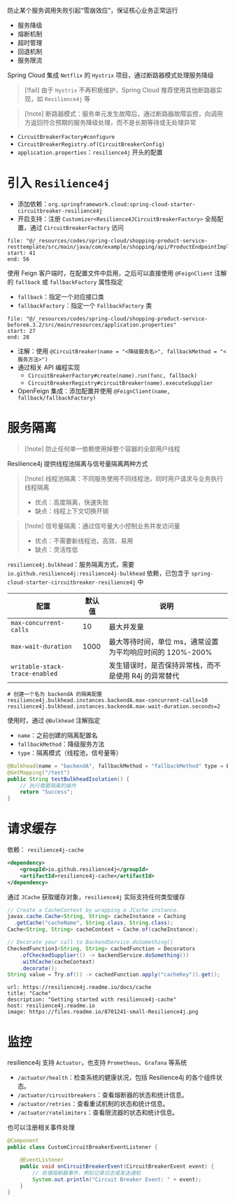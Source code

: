 防止某个服务调用失败引起“雪崩效应”，保证核心业务正常运行
- 服务降级
- 熔断机制
- 超时管理
- 回退机制
- 服务限流

Spring Cloud 集成 `Netflix` 的 `Hystrix` 项目，通过断路器模式处理服务降级

> [!fail] 由于 `Hystrix` 不再积极维护，Spring Cloud 推荐使用其他断路器实现，如 `Resilience4j` 等 

> [!note] 断路器模式：服务单元发生故障后，通过断路器故障监控，向调用方返回符合预期的服务降级处理，而不是长期等待或无处理异常

- `CircuitBreakerFactory#configure`
- `CircuitBreakerRegistry.of(CircuitBreakerConfig)`
- `application.properties`：`resilience4j` 开头的配置

# 引入  `Resilience4j`

- 添加依赖：`org.springframework.cloud:spring-cloud-starter-circuitbreaker-resilience4j`
- 开启支持：注册 `Customizer<Resilience4JCircuitBreakerFactory>` 全局配置，通过 `CircuitBreakerFactory` 访问

```reference hl:43,44,54,55
file: "@/_resources/codes/spring-cloud/shopping-product-service-resttemplate/src/main/java/com/example/shopping/api/ProductEndpointImpl.java"
start: 41
end: 56
```

使用 Feign 客户端时，在配置文件中启用，之后可以直接使用 `@FeignClient` 注解的 `fallback` 或 `fallbackFactory` 属性指定
- `fallback`：指定一个对应接口类
- `fallbackFactory`：指定一个 `FallbackFactory` 类

```reference
file: "@/_resources/codes/spring-cloud/shopping-product-service-before6.3.2/src/main/resources/application.properties"
start: 27
end: 28
```

- 注解：使用 `@CircuitBreaker(name = "<降级服务名>", fallbackMethod = "<服务方法>")`
- 通过相关 API 编程实现
	- `CircuitBreakerFactory#create(name).run(func, fallback)`
	- `CircuitBreakerRegistry#circuitBreaker(name).executeSupplier`
- OpenFeign 集成：添加配置并使用 `@FeignClient(name, fallback/fallbackFactory)`

# 服务隔离

> [!note] 防止任何单一依赖使用掉整个容器的全部用户线程

Resilience4j 提供线程池隔离与信号量隔离两种方式

> [!note] 线程池隔离：不同服务使用不同线程池，同时用户请求与业务执行线程隔离
> - 优点：高度隔离，快速失败
> - 缺点：线程上下文切换开销

> [!note] 信号量隔离：通过信号量大小控制业务并发访问量
> - 优点：不需要新线程池，高效、易用
> - 缺点：灵活性低

`resilience4j.bulkhead`：服务隔离方式，需要 `io.github.resilience4j:resilience4j-bulkhead` 依赖，已包含于 `spring-cloud-starter-circuitbreaker-resilience4j` 中

| 配置                             | 默认值  | 说明                                  |
| ------------------------------ | ---- | ----------------------------------- |
| `max-concurrent-calls`         | 10   | 最大并发量                               |
| `max-wait-duration`            | 1000 | 最大等待时间，单位 ms，通常设置为平均响应时间的 120%-200% |
| `writable-stack-trace-enabled` |      | 发生错误时，是否保持异常栈，而不是使用 R4j 的异常替代       |

```properties title:application.properties
# 创建一个名为 backendA 的隔离配置
resilience4j.bulkhead.instances.backendA.max-concurrent-calls=10  
resilience4j.bulkhead.instances.backendA.max-wait-duration.seconds=2
```

使用时，通过 `@Bulkhead` 注解指定
- `name`：之前创建的隔离配置名
- `fallbackMethod`：降级服务方法
- `type`：隔离模式（线程池，信号量等）

```java
@Bulkhead(name = "backendA", fallbackMethod = "fallbackMethod" type = Bulkhead.Type.SEMAPHORE)
@GetMapping("/test")
public String testBulkheadIsolation() {
    // 执行需要隔离的操作
    return "Success";
}
```

# 请求缓存

依赖： `resilience4j-cache`

```xml title:pom.xml
<dependency>
    <groupId>io.github.resilience4j</groupId>
    <artifactId>resilience4j-cache</artifactId>
</dependency>
```

通过 `JCache` 获取缓存对象，`resilience4j` 实际支持任何类型缓存

```java
// Create a CacheContext by wrapping a JCache instance.
javax.cache.Cache<String, String> cacheInstance = Caching
  .getCache("cacheName", String.class, String.class);
Cache<String, String> cacheContext = Cache.of(cacheInstance);

// Decorate your call to BackendService.doSomething()
CheckedFunction1<String, String> cachedFunction = Decorators
    .ofCheckedSupplier(() -> backendService.doSomething())
    .withCache(cacheContext)
    .decorate();
String value = Try.of(() -> cachedFunction.apply("cacheKey")).get();
```

```cardlink
url: https://resilience4j.readme.io/docs/cache
title: "Cache"
description: "Getting started with resilience4j-cache"
host: resilience4j.readme.io
image: https://files.readme.io/8701241-small-Resilience4j.png
```

# 监控

resilience4j 支持 `Actuator`，也支持 `Prometheus`、`Grafana` 等系统
- `/actuator/health`：检查系统的健康状况，包括 Resilience4j 的各个组件状态。
- `/actuator/circuitbreakers`：查看熔断器的状态和统计信息。
- `/actuator/retries`：查看重试机制的状态和统计信息。
- `/actuator/ratelimiters`：查看限流器的状态和统计信息。

也可以注册相关事件处理

```java
@Component
public class CustomCircuitBreakerEventListener {

    @EventListener
    public void onCircuitBreakerEvent(CircuitBreakerEvent event) {
        // 处理熔断器事件，例如记录日志或发送通知
        System.out.println("Circuit Breaker Event: " + event);
    }
}
```
